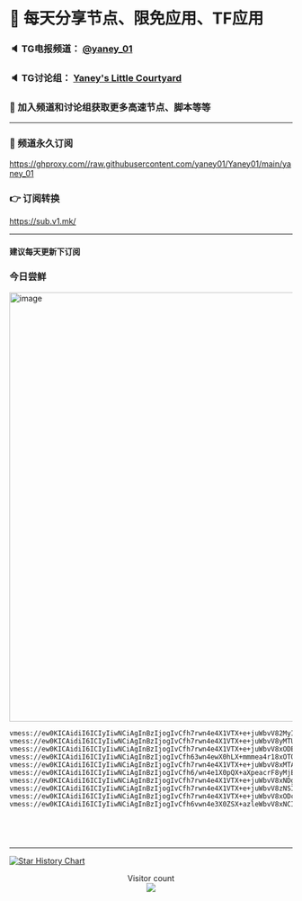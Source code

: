 # 🚀 每天分享节点、限免应用、TF应用
### 🔈 TG电报频道： [@yaney_01](https://t.me/yaney_01) 
### 🔈 TG讨论组： [Yaney's Little Courtyard](https://t.me/+caB8IkK7JvMzM2I1)
### 🔔 加入频道和讨论组获取更多高速节点、脚本等等  
***
### 🔗  频道永久订阅
   https://ghproxy.com//raw.githubusercontent.com/yaney01/Yaney01/main/yaney_01
### 👉  订阅转换
   https://sub.v1.mk/
***
#### 建议每天更新下订阅
### 今日尝鲜
<img width="763" alt="image" src="https://user-images.githubusercontent.com/53202722/232935202-b00d7122-c8a3-4b39-acc5-33cf7524d3ad.png">

```
vmess://ew0KICAidiI6ICIyIiwNCiAgInBzIjogIvCfh7rwn4e4X1VTX+e+juWbvV82MyIsDQogICJhZGQiOiAiMTcyLjY3LjIxNy4yMjIiLA0KICAicG9ydCI6ICI4MCIsDQogICJpZCI6ICIyZTQ5Njc1OC05NTBlLTQ1NDktODg0Mi1kNWVlYzk4ZDlmZGUiLA0KICAiYWlkIjogIjAiLA0KICAic2N5IjogImF1dG8iLA0KICAibmV0IjogIndzIiwNCiAgInR5cGUiOiAibm9uZSIsDQogICJob3N0IjogImRwMy5zY3Byb3h5LnRvcCIsDQogICJwYXRoIjogIi9zaGlya2VyIiwNCiAgInRscyI6ICIiLA0KICAic25pIjogIiINCn0=
vmess://ew0KICAidiI6ICIyIiwNCiAgInBzIjogIvCfh7rwn4e4X1VTX+e+juWbvV8yMTUiLA0KICAiYWRkIjogImNmLm5vYXJpZXMuZGUiLA0KICAicG9ydCI6ICIyMDUyIiwNCiAgImlkIjogImEwZjE1M2Q4LWUzMmYtNDFmMy05YmNkLTA3M2Y1NzllMjI2NCIsDQogICJhaWQiOiAiMCIsDQogICJzY3kiOiAiYXV0byIsDQogICJuZXQiOiAid3MiLA0KICAidHlwZSI6ICJub25lIiwNCiAgImhvc3QiOiAiZnIuY2xvdWRmbGFyZS5xdWVzdCIsDQogICJwYXRoIjogIi9hcmllcz9lZD0yMDQ4IiwNCiAgInRscyI6ICIiLA0KICAic25pIjogIiINCn0=
vmess://ew0KICAidiI6ICIyIiwNCiAgInBzIjogIvCfh7rwn4e4X1VTX+e+juWbvV8xODEiLA0KICAiYWRkIjogIjQ1Ljg2LjExLjE5OSIsDQogICJwb3J0IjogIjQ0MTAxIiwNCiAgImlkIjogIjQxODA0OGFmLWEyOTMtNGI5OS05YjBjLTk4Y2EzNTgwZGQyNCIsDQogICJhaWQiOiAiNjQiLA0KICAic2N5IjogImF1dG8iLA0KICAibmV0IjogInRjcCIsDQogICJ0eXBlIjogIm5vbmUiLA0KICAiaG9zdCI6ICIiLA0KICAicGF0aCI6ICIiLA0KICAidGxzIjogIiIsDQogICJzbmkiOiAiIg0KfQ==
vmess://ew0KICAidiI6ICIyIiwNCiAgInBzIjogIvCfh63wn4ewX0hLX+mmmea4r18xOTQiLA0KICAiYWRkIjogImhrNS5hZjQ5YzRlNGMyZWYuc2FuZmVuMDAxLnBpY3MiLA0KICAicG9ydCI6ICI0NDMiLA0KICAiaWQiOiAiNmZmNjZmNDItMzhkNy00MWM2LTlhMDgtMGQ0OGYyZWYzYWE1IiwNCiAgImFpZCI6ICIwIiwNCiAgInNjeSI6ICJhdXRvIiwNCiAgIm5ldCI6ICJ3cyIsDQogICJ0eXBlIjogIm5vbmUiLA0KICAiaG9zdCI6ICJoazUuYWY0OWM0ZTRjMmVmLnNhbmZlbjAwMS5waWNzIiwNCiAgInBhdGgiOiAiL3poLWNuIiwNCiAgInRscyI6ICJ0bHMiLA0KICAic25pIjogIiINCn0=
vmess://ew0KICAidiI6ICIyIiwNCiAgInBzIjogIvCfh7rwn4e4X1VTX+e+juWbvV8xMTAiLA0KICAiYWRkIjogImNmLWx0LnNoYXJlY2VudHJlLm9ubGluZSIsDQogICJwb3J0IjogIjgwIiwNCiAgImlkIjogIjJlNDk2NzU4LTk1MGUtNDU0OS04ODQyLWQ1ZWVjOThkOWZkZSIsDQogICJhaWQiOiAiMCIsDQogICJzY3kiOiAiYXV0byIsDQogICJuZXQiOiAid3MiLA0KICAidHlwZSI6ICJub25lIiwNCiAgImhvc3QiOiAic2cxLnNoYXJlY2VudHJlcHJvLmNvbSIsDQogICJwYXRoIjogIi9zaGlya2VyIiwNCiAgInRscyI6ICIiLA0KICAic25pIjogIiINCn0=
vmess://ew0KICAidiI6ICIyIiwNCiAgInBzIjogIvCfh6/wn4e1X0pQX+aXpeacrF8yMjEiLA0KICAiYWRkIjogImpwNi5saWFucGkueHl6IiwNCiAgInBvcnQiOiAiMjMyMzQiLA0KICAiaWQiOiAiZWIyMjc1NTMtYzQ3Yi00YzU1LWJiZjctYzc0NTMxMWM4NzE4IiwNCiAgImFpZCI6ICIwIiwNCiAgInNjeSI6ICJhdXRvIiwNCiAgIm5ldCI6ICJ0Y3AiLA0KICAidHlwZSI6ICJub25lIiwNCiAgImhvc3QiOiAiIiwNCiAgInBhdGgiOiAiIiwNCiAgInRscyI6ICIiLA0KICAic25pIjogIiINCn0=
vmess://ew0KICAidiI6ICIyIiwNCiAgInBzIjogIvCfh7rwn4e4X1VTX+e+juWbvV8xNDgiLA0KICAiYWRkIjogIjE3Mi42Ny44Ny4xMzIiLA0KICAicG9ydCI6ICI4MCIsDQogICJpZCI6ICIyZTQ5Njc1OC05NTBlLTQ1NDktODg0Mi1kNWVlYzk4ZDlmZGUiLA0KICAiYWlkIjogIjAiLA0KICAic2N5IjogImF1dG8iLA0KICAibmV0IjogIndzIiwNCiAgInR5cGUiOiAibm9uZSIsDQogICJob3N0IjogInVrMS5zY3Byb3h5LnRvcCIsDQogICJwYXRoIjogIi9zaGlya2VyIiwNCiAgInRscyI6ICIiLA0KICAic25pIjogIiINCn0=
vmess://ew0KICAidiI6ICIyIiwNCiAgInBzIjogIvCfh7rwn4e4X1VTX+e+juWbvV8zNSIsDQogICJhZGQiOiAiY2YtbHQuc2hhcmVjZW50cmUub25saW5lIiwNCiAgInBvcnQiOiAiODAiLA0KICAiaWQiOiAiMmU0OTY3NTgtOTUwZS00NTQ5LTg4NDItZDVlZWM5OGQ5ZmRlIiwNCiAgImFpZCI6ICIwIiwNCiAgInNjeSI6ICJhdXRvIiwNCiAgIm5ldCI6ICJ3cyIsDQogICJ0eXBlIjogIm5vbmUiLA0KICAiaG9zdCI6ICJzZzIuc2hhcmVjZW50cmVwcm8uY29tIiwNCiAgInBhdGgiOiAiL3NoaXJrZXIiLA0KICAidGxzIjogIiIsDQogICJzbmkiOiAiIg0KfQ==
vmess://ew0KICAidiI6ICIyIiwNCiAgInBzIjogIvCfh7rwn4e4X1VTX+e+juWbvV8xODciLA0KICAiYWRkIjogImNmLm5vYXJpZXMuZGUiLA0KICAicG9ydCI6ICI4ODgwIiwNCiAgImlkIjogImEwZjE1M2Q4LWUzMmYtNDFmMy05YmNkLTA3M2Y1NzllMjI2NCIsDQogICJhaWQiOiAiMCIsDQogICJzY3kiOiAiYXV0byIsDQogICJuZXQiOiAid3MiLA0KICAidHlwZSI6ICJub25lIiwNCiAgImhvc3QiOiAiY29udGFiby11cy5jbG91ZGZsYXJlLnF1ZXN0IiwNCiAgInBhdGgiOiAiL2FyaWVzP2VkPTIwNDgiLA0KICAidGxzIjogIiIsDQogICJzbmkiOiAiIg0KfQ==
vmess://ew0KICAidiI6ICIyIiwNCiAgInBzIjogIvCfh6vwn4e3X0ZSX+azleWbvV8xNCIsDQogICJhZGQiOiAicGwyLXZtZXNzLmdyZWVuc3NoLnh5eiIsDQogICJwb3J0IjogIjQ0MyIsDQogICJpZCI6ICIyZTY4MDE1Zi1hOGIyLTQ4OTMtYTdhMy00ZWRiMTliMTc4ZDkiLA0KICAiYWlkIjogIjAiLA0KICAic2N5IjogImF1dG8iLA0KICAibmV0IjogIndzIiwNCiAgInR5cGUiOiAibm9uZSIsDQogICJob3N0IjogInBsMi12bWVzcy5ncmVlbnNzaC54eXoiLA0KICAicGF0aCI6ICIvIiwNCiAgInRscyI6ICJ0bHMiLA0KICAic25pIjogIiINCn0=





```
***

[![Star History Chart](https://api.star-history.com/svg?repos=yaney01/Yaney01&type=Date)](https://star-history.com/#yaney01/Yaney01&Date)


<p align="center"> 
  Visitor count<br>
  <img src="https://profile-counter.glitch.me/yaney01/count.svg" />
</p>
